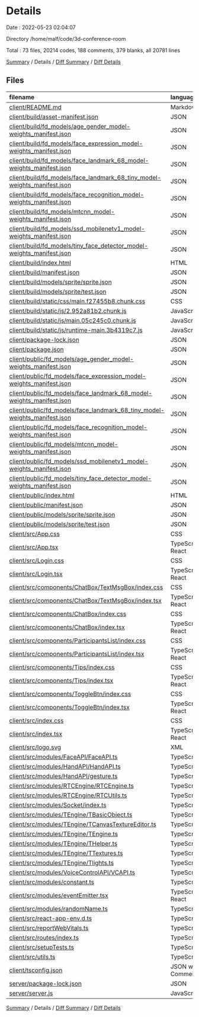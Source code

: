 # Details

Date : 2022-05-23 02:04:07

Directory /home/malf/code/3d-conference-room

Total : 73 files,  20214 codes, 188 comments, 379 blanks, all 20781 lines

[Summary](results.md) / Details / [Diff Summary](diff.md) / [Diff Details](diff-details.md)

## Files
| filename | language | code | comment | blank | total |
| :--- | :--- | ---: | ---: | ---: | ---: |
| [client/README.md](/client/README.md) | Markdown | 4 | 0 | 2 | 6 |
| [client/build/asset-manifest.json](/client/build/asset-manifest.json) | JSON | 20 | 0 | 0 | 20 |
| [client/build/fd_models/age_gender_model-weights_manifest.json](/client/build/fd_models/age_gender_model-weights_manifest.json) | JSON | 1 | 0 | 0 | 1 |
| [client/build/fd_models/face_expression_model-weights_manifest.json](/client/build/fd_models/face_expression_model-weights_manifest.json) | JSON | 1 | 0 | 0 | 1 |
| [client/build/fd_models/face_landmark_68_model-weights_manifest.json](/client/build/fd_models/face_landmark_68_model-weights_manifest.json) | JSON | 1 | 0 | 0 | 1 |
| [client/build/fd_models/face_landmark_68_tiny_model-weights_manifest.json](/client/build/fd_models/face_landmark_68_tiny_model-weights_manifest.json) | JSON | 1 | 0 | 0 | 1 |
| [client/build/fd_models/face_recognition_model-weights_manifest.json](/client/build/fd_models/face_recognition_model-weights_manifest.json) | JSON | 1 | 0 | 0 | 1 |
| [client/build/fd_models/mtcnn_model-weights_manifest.json](/client/build/fd_models/mtcnn_model-weights_manifest.json) | JSON | 1 | 0 | 0 | 1 |
| [client/build/fd_models/ssd_mobilenetv1_model-weights_manifest.json](/client/build/fd_models/ssd_mobilenetv1_model-weights_manifest.json) | JSON | 1 | 0 | 0 | 1 |
| [client/build/fd_models/tiny_face_detector_model-weights_manifest.json](/client/build/fd_models/tiny_face_detector_model-weights_manifest.json) | JSON | 1 | 0 | 0 | 1 |
| [client/build/index.html](/client/build/index.html) | HTML | 10 | 0 | 0 | 10 |
| [client/build/manifest.json](/client/build/manifest.json) | JSON | 25 | 0 | 1 | 26 |
| [client/build/models/sprite/sprite.json](/client/build/models/sprite/sprite.json) | JSON | 62 | 0 | 0 | 62 |
| [client/build/models/sprite/test.json](/client/build/models/sprite/test.json) | JSON | 180 | 0 | 0 | 180 |
| [client/build/static/css/main.f27455b8.chunk.css](/client/build/static/css/main.f27455b8.chunk.css) | CSS | 1 | 1 | 0 | 2 |
| [client/build/static/js/2.952a81b2.chunk.js](/client/build/static/js/2.952a81b2.chunk.js) | JavaScript | 1 | 2 | 0 | 3 |
| [client/build/static/js/main.05c245c0.chunk.js](/client/build/static/js/main.05c245c0.chunk.js) | JavaScript | 1 | 1 | 0 | 2 |
| [client/build/static/js/runtime-main.3b4319c7.js](/client/build/static/js/runtime-main.3b4319c7.js) | JavaScript | 1 | 1 | 0 | 2 |
| [client/package-lock.json](/client/package-lock.json) | JSON | 16,358 | 0 | 1 | 16,359 |
| [client/package.json](/client/package.json) | JSON | 59 | 0 | 1 | 60 |
| [client/public/fd_models/age_gender_model-weights_manifest.json](/client/public/fd_models/age_gender_model-weights_manifest.json) | JSON | 1 | 0 | 0 | 1 |
| [client/public/fd_models/face_expression_model-weights_manifest.json](/client/public/fd_models/face_expression_model-weights_manifest.json) | JSON | 1 | 0 | 0 | 1 |
| [client/public/fd_models/face_landmark_68_model-weights_manifest.json](/client/public/fd_models/face_landmark_68_model-weights_manifest.json) | JSON | 1 | 0 | 0 | 1 |
| [client/public/fd_models/face_landmark_68_tiny_model-weights_manifest.json](/client/public/fd_models/face_landmark_68_tiny_model-weights_manifest.json) | JSON | 1 | 0 | 0 | 1 |
| [client/public/fd_models/face_recognition_model-weights_manifest.json](/client/public/fd_models/face_recognition_model-weights_manifest.json) | JSON | 1 | 0 | 0 | 1 |
| [client/public/fd_models/mtcnn_model-weights_manifest.json](/client/public/fd_models/mtcnn_model-weights_manifest.json) | JSON | 1 | 0 | 0 | 1 |
| [client/public/fd_models/ssd_mobilenetv1_model-weights_manifest.json](/client/public/fd_models/ssd_mobilenetv1_model-weights_manifest.json) | JSON | 1 | 0 | 0 | 1 |
| [client/public/fd_models/tiny_face_detector_model-weights_manifest.json](/client/public/fd_models/tiny_face_detector_model-weights_manifest.json) | JSON | 1 | 0 | 0 | 1 |
| [client/public/index.html](/client/public/index.html) | HTML | 34 | 23 | 3 | 60 |
| [client/public/manifest.json](/client/public/manifest.json) | JSON | 25 | 0 | 1 | 26 |
| [client/public/models/sprite/sprite.json](/client/public/models/sprite/sprite.json) | JSON | 62 | 0 | 0 | 62 |
| [client/public/models/sprite/test.json](/client/public/models/sprite/test.json) | JSON | 180 | 0 | 0 | 180 |
| [client/src/App.css](/client/src/App.css) | CSS | 206 | 2 | 46 | 254 |
| [client/src/App.tsx](/client/src/App.tsx) | TypeScript React | 352 | 19 | 45 | 416 |
| [client/src/Login.css](/client/src/Login.css) | CSS | 188 | 1 | 16 | 205 |
| [client/src/Login.tsx](/client/src/Login.tsx) | TypeScript React | 88 | 5 | 9 | 102 |
| [client/src/components/ChatBox/TextMsgBox/index.css](/client/src/components/ChatBox/TextMsgBox/index.css) | CSS | 50 | 0 | 5 | 55 |
| [client/src/components/ChatBox/TextMsgBox/index.tsx](/client/src/components/ChatBox/TextMsgBox/index.tsx) | TypeScript React | 17 | 0 | 1 | 18 |
| [client/src/components/ChatBox/index.css](/client/src/components/ChatBox/index.css) | CSS | 124 | 0 | 12 | 136 |
| [client/src/components/ChatBox/index.tsx](/client/src/components/ChatBox/index.tsx) | TypeScript React | 116 | 5 | 16 | 137 |
| [client/src/components/ParticipantsList/index.css](/client/src/components/ParticipantsList/index.css) | CSS | 11 | 0 | 0 | 11 |
| [client/src/components/ParticipantsList/index.tsx](/client/src/components/ParticipantsList/index.tsx) | TypeScript React | 17 | 0 | 2 | 19 |
| [client/src/components/Tips/index.css](/client/src/components/Tips/index.css) | CSS | 45 | 0 | 3 | 48 |
| [client/src/components/Tips/index.tsx](/client/src/components/Tips/index.tsx) | TypeScript React | 20 | 0 | 1 | 21 |
| [client/src/components/ToggleBtn/index.css](/client/src/components/ToggleBtn/index.css) | CSS | 96 | 2 | 20 | 118 |
| [client/src/components/ToggleBtn/index.tsx](/client/src/components/ToggleBtn/index.tsx) | TypeScript React | 16 | 1 | 1 | 18 |
| [client/src/index.css](/client/src/index.css) | CSS | 12 | 0 | 2 | 14 |
| [client/src/index.tsx](/client/src/index.tsx) | TypeScript React | 16 | 1 | 6 | 23 |
| [client/src/logo.svg](/client/src/logo.svg) | XML | 1 | 0 | 0 | 1 |
| [client/src/modules/FaceAPI/FaceAPI.ts](/client/src/modules/FaceAPI/FaceAPI.ts) | TypeScript | 111 | 1 | 10 | 122 |
| [client/src/modules/HandAPI/HandAPI.ts](/client/src/modules/HandAPI/HandAPI.ts) | TypeScript | 43 | 7 | 4 | 54 |
| [client/src/modules/HandAPI/gesture.ts](/client/src/modules/HandAPI/gesture.ts) | TypeScript | 53 | 20 | 7 | 80 |
| [client/src/modules/RTCEngine/RTCEngine.ts](/client/src/modules/RTCEngine/RTCEngine.ts) | TypeScript | 208 | 18 | 29 | 255 |
| [client/src/modules/RTCEngine/RTCUtils.ts](/client/src/modules/RTCEngine/RTCUtils.ts) | TypeScript | 20 | 0 | 3 | 23 |
| [client/src/modules/Socket/index.ts](/client/src/modules/Socket/index.ts) | TypeScript | 3 | 1 | 0 | 4 |
| [client/src/modules/TEngine/TBasicObject.ts](/client/src/modules/TEngine/TBasicObject.ts) | TypeScript | 79 | 3 | 14 | 96 |
| [client/src/modules/TEngine/TCanvasTextureEditor.ts](/client/src/modules/TEngine/TCanvasTextureEditor.ts) | TypeScript | 27 | 0 | 4 | 31 |
| [client/src/modules/TEngine/TEngine.ts](/client/src/modules/TEngine/TEngine.ts) | TypeScript | 351 | 42 | 57 | 450 |
| [client/src/modules/TEngine/THelper.ts](/client/src/modules/TEngine/THelper.ts) | TypeScript | 13 | 1 | 7 | 21 |
| [client/src/modules/TEngine/TTextures.ts](/client/src/modules/TEngine/TTextures.ts) | TypeScript | 10 | 0 | 3 | 13 |
| [client/src/modules/TEngine/Tlights.ts](/client/src/modules/TEngine/Tlights.ts) | TypeScript | 24 | 0 | 10 | 34 |
| [client/src/modules/VoiceControlAPI/VCAPI.ts](/client/src/modules/VoiceControlAPI/VCAPI.ts) | TypeScript | 50 | 1 | 2 | 53 |
| [client/src/modules/constant.ts](/client/src/modules/constant.ts) | TypeScript | 12 | 0 | 6 | 18 |
| [client/src/modules/eventEmitter.tsx](/client/src/modules/eventEmitter.tsx) | TypeScript React | 3 | 0 | 0 | 3 |
| [client/src/modules/randomName.ts](/client/src/modules/randomName.ts) | TypeScript | 12 | 0 | 0 | 12 |
| [client/src/react-app-env.d.ts](/client/src/react-app-env.d.ts) | TypeScript | 0 | 1 | 1 | 2 |
| [client/src/reportWebVitals.ts](/client/src/reportWebVitals.ts) | TypeScript | 13 | 0 | 3 | 16 |
| [client/src/routes/index.ts](/client/src/routes/index.ts) | TypeScript | 7 | 0 | 0 | 7 |
| [client/src/setupTests.ts](/client/src/setupTests.ts) | TypeScript | 1 | 4 | 1 | 6 |
| [client/src/utils.ts](/client/src/utils.ts) | TypeScript | 20 | 3 | 1 | 24 |
| [client/tsconfig.json](/client/tsconfig.json) | JSON with Comments | 26 | 0 | 1 | 27 |
| [server/package-lock.json](/server/package-lock.json) | JSON | 568 | 0 | 1 | 569 |
| [server/server.js](/server/server.js) | JavaScript | 146 | 22 | 21 | 189 |

[Summary](results.md) / Details / [Diff Summary](diff.md) / [Diff Details](diff-details.md)